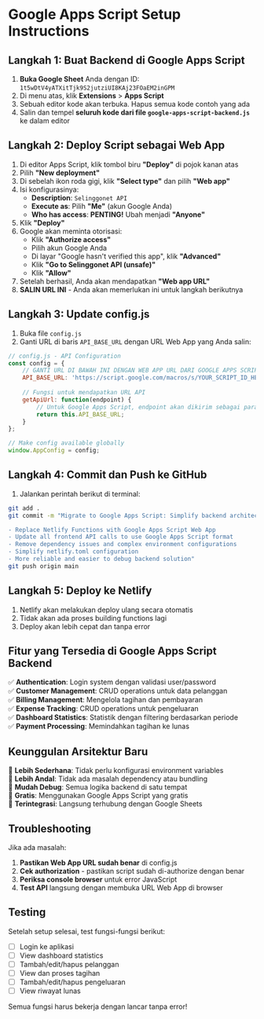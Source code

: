# Google Apps Script Setup Instructions

## Langkah 1: Buat Backend di Google Apps Script

1. **Buka Google Sheet** Anda dengan ID: `1t5wDtV4yATXitTjk9S2jutziUI8KAj23FOaEM2inGPM`
2. Di menu atas, klik **Extensions** > **Apps Script**
3. Sebuah editor kode akan terbuka. Hapus semua kode contoh yang ada
4. Salin dan tempel **seluruh kode dari file `google-apps-script-backend.js`** ke dalam editor

## Langkah 2: Deploy Script sebagai Web App

1. Di editor Apps Script, klik tombol biru **"Deploy"** di pojok kanan atas
2. Pilih **"New deployment"**
3. Di sebelah ikon roda gigi, klik **"Select type"** dan pilih **"Web app"**
4. Isi konfigurasinya:
   - **Description**: `Selinggonet API`
   - **Execute as**: Pilih **"Me"** (akun Google Anda)
   - **Who has access**: **PENTING!** Ubah menjadi **"Anyone"**
5. Klik **"Deploy"**
6. Google akan meminta otorisasi:
   - Klik **"Authorize access"**
   - Pilih akun Google Anda
   - Di layar "Google hasn't verified this app", klik **"Advanced"**
   - Klik **"Go to Selinggonet API (unsafe)"**
   - Klik **"Allow"**
7. Setelah berhasil, Anda akan mendapatkan **"Web app URL"**
8. **SALIN URL INI** - Anda akan memerlukan ini untuk langkah berikutnya

## Langkah 3: Update config.js

1. Buka file `config.js`
2. Ganti URL di baris `API_BASE_URL` dengan URL Web App yang Anda salin:

```javascript
// config.js - API Configuration
const config = {
    // GANTI URL DI BAWAH INI DENGAN WEB APP URL DARI GOOGLE APPS SCRIPT ANDA
    API_BASE_URL: 'https://script.google.com/macros/s/YOUR_SCRIPT_ID_HERE/exec', // <-- GANTI DENGAN URL WEB APP ANDA
    
    // Fungsi untuk mendapatkan URL API
    getApiUrl: function(endpoint) {
        // Untuk Google Apps Script, endpoint akan dikirim sebagai parameter action
        return this.API_BASE_URL;
    }
};

// Make config available globally
window.AppConfig = config;
```

## Langkah 4: Commit dan Push ke GitHub

1. Jalankan perintah berikut di terminal:

```bash
git add .
git commit -m "Migrate to Google Apps Script: Simplify backend architecture

- Replace Netlify Functions with Google Apps Script Web App
- Update all frontend API calls to use Google Apps Script format
- Remove dependency issues and complex environment configurations
- Simplify netlify.toml configuration
- More reliable and easier to debug backend solution"
git push origin main
```

## Langkah 5: Deploy ke Netlify

1. Netlify akan melakukan deploy ulang secara otomatis
2. Tidak akan ada proses building functions lagi
3. Deploy akan lebih cepat dan tanpa error

## Fitur yang Tersedia di Google Apps Script Backend

✅ **Authentication**: Login system dengan validasi user/password  
✅ **Customer Management**: CRUD operations untuk data pelanggan  
✅ **Billing Management**: Mengelola tagihan dan pembayaran  
✅ **Expense Tracking**: CRUD operations untuk pengeluaran  
✅ **Dashboard Statistics**: Statistik dengan filtering berdasarkan periode  
✅ **Payment Processing**: Memindahkan tagihan ke lunas  

## Keunggulan Arsitektur Baru

🎯 **Lebih Sederhana**: Tidak perlu konfigurasi environment variables  
🎯 **Lebih Andal**: Tidak ada masalah dependency atau bundling  
🎯 **Mudah Debug**: Semua logika backend di satu tempat  
🎯 **Gratis**: Menggunakan Google Apps Script yang gratis  
🎯 **Terintegrasi**: Langsung terhubung dengan Google Sheets  

## Troubleshooting

Jika ada masalah:

1. **Pastikan Web App URL sudah benar** di config.js
2. **Cek authorization** - pastikan script sudah di-authorize dengan benar
3. **Periksa console browser** untuk error JavaScript
4. **Test API** langsung dengan membuka URL Web App di browser

## Testing

Setelah setup selesai, test fungsi-fungsi berikut:

- [ ] Login ke aplikasi
- [ ] View dashboard statistics
- [ ] Tambah/edit/hapus pelanggan
- [ ] View dan proses tagihan
- [ ] Tambah/edit/hapus pengeluaran
- [ ] View riwayat lunas

Semua fungsi harus bekerja dengan lancar tanpa error!
